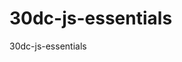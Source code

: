 # 30dc-js-essentials
30dc-js-essentials

<!-- Lesson 2 Time Pause 15:45 -->
<!-- Lesson (03). 19:50 / 17:21, (01:06:29) Vid Time End -->
<!-- Lesson (04) Operators. 21:58 / 28:05, (01:06:29) Vid Time End -->
<!-- Type Conversion -->
